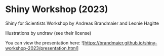 # Shiny Workshop (2023)

Shiny for Scientists Workshop by Andreas Brandmaier and Leonie Hagitte

Illustrations by undraw (see their license)


You can view the presentation here: ![https://brandmaier.github.io/shiny-workshop-2023/presentation.html]